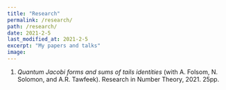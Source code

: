 ```yaml
---
title: "Research"
permalink: /research/
path: /research/
date: 2021-2-5
last_modified_at: 2021-2-5
excerpt: "My papers and talks"
image:
---
```


1. *Quantum Jacobi forms and sums of tails identities* (with A. Folsom, N. Solomon, and A.R. Tawfeek). Research in Number Theory, 2021. 25pp.
